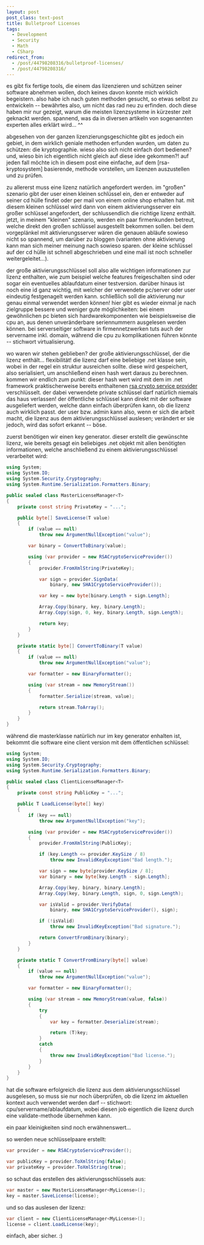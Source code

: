 ```yaml
---
layout: post
post_class: text-post
title: Bulletproof Licenses
tags:
  - Development
  - Security
  - Math
  - CSharp
redirect_from:
  - /post/44798208316/bulletproof-licenses/
  - /post/44798208316/
---
```

es gibt fix fertige tools, die einem das lizenzieren und schützen seiner software abnehmen wollen, doch keines davon konnte mich wirklich begeistern. also habe ich nach guten methoden gesucht, so etwas selbst zu entwickeln -- bewährtes also, um nicht das rad neu zu erfinden. doch diese haben mir nur gezeigt, warum die meisten lizenzsysteme in kürzester zeit geknackt werden. spannend, was da in diversen artikeln von sogenannten experten alles erklärt wird... ^^

abgesehen von der ganzen lizenzierungsgeschichte gibt es jedoch ein gebiet, in dem wirklich geniale methoden erfunden wurden, um daten zu schützen: die kryptographie. wieso also sich nicht einfach dort bedienen? und, wieso bin ich eigentlich nicht gleich auf diese idee gekommen?! auf jeden fall möchte ich in diesem post eine einfache, auf dem [rsa-kryptosystem] basierende, methode vorstellen, um lizenzen auszustellen und zu prüfen.

zu allererst muss eine lizenz natürlich angefordert werden. im "großen" szenario gibt der user einen kleinen schlüssel ein, den er entweder auf seiner cd hülle findet oder per mail von einem online shop erhalten hat. mit diesem kleinen schlüssel wird dann von einem aktivierungsserver ein großer schlüssel angefordert, der schlussendlich die richtige lizenz enthält. jetzt, in meinem "kleinen" szenario, werden ein paar firmenkunden betreut, welche direkt den großen schlüssel ausgestellt bekommen sollen. bei dem vorgeplänkel mit aktivierungsserver wären die genauen abläufe sowieso nicht so spannend, um darüber zu bloggen (varianten ohne aktivierung kann man sich meiner meinung nach sowieso sparen. der kleine schlüssel auf der cd hülle ist schnell abgeschrieben und eine mail ist noch schneller weitergeleitet...).

der große aktivierungsschlüssel soll also alle wichtigen informationen zur lizenz enthalten, wie zum beispiel welche features freigeschalten sind oder sogar ein eventuelles ablaufdatum einer testversion. darüber hinaus ist noch eine id ganz wichtig, mit welcher der verwendete pc/server oder user eindeutig festgenagelt werden kann. schließlich soll die aktivierung nur genau einmal verwendet werden können! hier gibt es wieder einmal je nach zielgruppe bessere und weniger gute möglichkeiten: bei einem gewöhnlichen pc bieten sich hardwarekomponenten wie beispielsweise die cpu an, aus denen unveränderbare seriennummern ausgelesen werden können. bei serverseitiger software in firmennetzwerken tuts auch der servername inkl. domain, während die cpu zu komplikationen führen könnte -- stichwort virtualisierung.

wo waren wir stehen geblieben? der große aktivierungsschlüssel, der die lizenz enthält... flexibilität! die lizenz darf eine beliebige .net klasse sein, wobei in der regel ein struktur ausreichen sollte. diese wird gespeichert, also serialisiert, um anschließend einen hash wert daraus zu berechnen. kommen wir endlich zum punkt: dieser hash wert wird mit dem im .net framework praktischerweise bereits enthaltenen [rsa crypto service provider][1] verschlüsselt. der dabei verwendete private schlüssel darf natürlich niemals das haus verlassen! der öffentliche schlüssel kann direkt mit der software ausgeliefert werden, welche dann einfach überprüfen kann, ob die lizenz auch wirklich passt. der user bzw. admin kann also, wenn er sich die arbeit macht, die lizenz aus dem aktivierungsschlüssel auslesen; verändert er sie jedoch, wird das sofort erkannt -- böse.

zuerst benötigen wir einen key generator. dieser erstellt die gewünschte lizenz, wie bereits gesagt ein beliebiges .net objekt mit allen benötigten informationen, welche anschließend zu einem aktivierungsschlüssel verarbeitet wird:

```csharp
using System;
using System.IO;
using System.Security.Cryptography;
using System.Runtime.Serialization.Formatters.Binary;

public sealed class MasterLicenseManager<T>
{
    private const string PrivateKey = "...";

    public byte[] SaveLicense(T value)
    {
        if (value == null)
            throw new ArgumentNullException("value");

        var binary = ConvertToBinary(value);

        using (var provider = new RSACryptoServiceProvider())
        {
            provider.FromXmlString(PrivateKey);

            var sign = provider.SignData(
                binary, new SHA1CryptoServiceProvider());

            var key = new byte[binary.Length + sign.Length];

            Array.Copy(binary, key, binary.Length);
            Array.Copy(sign, 0, key, binary.Length, sign.Length);

            return key;
        }
    }

    private static byte[] ConvertToBinary(T value)
    {
        if (value == null)
            throw new ArgumentNullException("value");

        var formatter = new BinaryFormatter();

        using (var stream = new MemoryStream())
        {
            formatter.Serialize(stream, value);

            return stream.ToArray();
        }
    }
}
```

während die masterklasse natürlich nur im key generator enhalten ist, bekommt die software eine client version mit dem öffentlichen schlüssel:

```csharp
using System;
using System.IO;
using System.Security.Cryptography;
using System.Runtime.Serialization.Formatters.Binary;

public sealed class ClientLicenseManager<T>
{
    private const string PublicKey = "...";

    public T LoadLicense(byte[] key)
    {
        if (key == null)
            throw new ArgumentNullException("key");

        using (var provider = new RSACryptoServiceProvider())
        {
            provider.FromXmlString(PublicKey);

            if (key.Length <= provider.KeySize / 8)
                throw new InvalidKeyException("Bad length.");

            var sign = new byte[provider.KeySize / 8];
            var binary = new byte[key.Length - sign.Length];

            Array.Copy(key, binary, binary.Length);
            Array.Copy(key, binary.Length, sign, 0, sign.Length);

            var isValid = provider.VerifyData(
                binary, new SHA1CryptoServiceProvider(), sign);

            if (!isValid)
                throw new InvalidKeyException("Bad signature.");

            return ConvertFromBinary(binary);
        }
    }

    private static T ConvertFromBinary(byte[] value)
    {
        if (value == null)
            throw new ArgumentNullException("value");

        var formatter = new BinaryFormatter();

        using (var stream = new MemoryStream(value, false))
        {
            try
            {
                var key = formatter.Deserialize(stream);

                return (T)key;
            }
            catch
            {
                throw new InvalidKeyException("Bad license.");
            }
        }
    }
}
```

hat die software erfolgreich die lizenz aus dem aktivierungsschlüssel ausgelesen, so muss sie nur noch überprüfen, ob die lizenz im aktuellen kontext auch verwendet werden darf -- stichwort: cpu/servername/ablaufdatum, wobei diesen job eigentlich die lizenz durch eine validate-methode übernehmen kann.

ein paar kleinigkeiten sind noch erwähnenswert...

so werden neue schlüsselpaare erstellt:

```csharp
var provider = new RSACryptoServiceProvider();

var publicKey = provider.ToXmlString(false);
var privateKey = provider.ToXmlString(true);
```

so schaut das erstellen des aktivierungsschlüssels aus:

```csharp
var master = new MasterLicenseManager<MyLicense>();
key = master.SaveLicense(license);
```

und so das auslesen der lizenz:

```csharp
var client = new ClientLicenseManager<MyLicense>();
license = client.LoadLicense(key);
```

einfach, aber sicher. :)

[0]: https://de.wikipedia.org/wiki/RSA-Kryptosystem
[1]: https://msdn.microsoft.com/library/system.security.cryptography.rsacryptoserviceprovider
